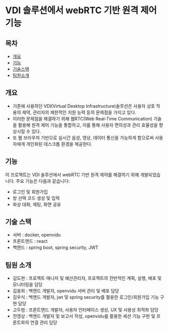 # VDI 솔루션에서 webRTC 기반 원격 제어 기능 

## 목차
- [개요](#개요)
- [기능](#기능)
- [기술스택](#기술스택)
- [팀원소개](#팀원소개)


## 개요
- 기존에 사용하던 VDI(Virtual Desktop Infrastructure)솔루션은 사용자 상호 작용의 제약, 관리자의 제한적인 지원 능력 등의 문제점을 가지고 있다.
- 이러한 문제점을 해결하기 위해 웹RTC(Web Real-Time Communication) 기술을 활용해 원격 제어 기능을 통합하고, 이를 통해 사용자 편의성과 관리 효율성을 향상시킬 수 있다.
- 또 웹 브라우저 기반으로 실시간 음성, 영상, 데이터 통신을 가능하게 함으로써 사용자에게 개인화된 데스크톱 환경을 제공한다.

## 기능
이 프로젝트는 VDI 솔루션에서 webRTC 기반 원격 제어를 해결하기 위해 개발되었습니다. 주요 기능은 다음과 같습니다:
- 로그인 및 회원가입
- 방 선택 코드 생성 및 입력
- 화상 대화, 채팅, 화면 공유

## 기술 스택
- 서버 : docker, openvidu
- 프론트엔드 : react
- 백엔드 : spring boot, spring security, JWT

## 팀원 소개
- 김도현 : 프로젝트 매니저 및 예산관리자, 프로젝트의 전반적인 계획, 실행, 배포 및 모니터링을 담당
- 김웅희 : 백엔드 개발자, openvidu 서버 관리 및 배포 담당
- 김우식 : 백엔드 개발자, jwt 및 spring security를 활용한 로그인/회원가입 기능 구현 담당
- 고두범 : 프론트엔드 개발자, 사용자 인터페이스 생성, UX 및 사용성 최적화 담당
- 전영상 : 백엔드 개발자 및 보고서 작성, openvidu를 활용한 세션 기능 구현 및 프론트와의 연결 관리 담당
